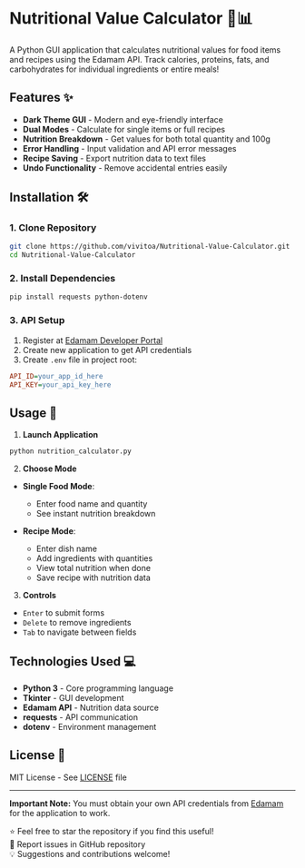 
# Nutritional Value Calculator 🥗📊

A Python GUI application that calculates nutritional values for food items and
recipes using the Edamam API. Track calories, proteins, fats, and carbohydrates
for individual ingredients or entire meals!


## Features ✨
- **Dark Theme GUI** - Modern and eye-friendly interface
- **Dual Modes** - Calculate for single items or full recipes
- **Nutrition Breakdown** - Get values for both total quantity and 100g
- **Error Handling** - Input validation and API error messages
- **Recipe Saving** - Export nutrition data to text files
- **Undo Functionality** - Remove accidental entries easily

## Installation 🛠️

### 1. Clone Repository
```bash
git clone https://github.com/vivitoa/Nutritional-Value-Calculator.git
cd Nutritional-Value-Calculator
```

### 2. Install Dependencies
```bash
pip install requests python-dotenv
```

### 3. API Setup
1. Register at [Edamam Developer Portal](https://developer.edamam.com/)
2. Create new application to get API credentials
3. Create `.env` file in project root:
```ini
API_ID=your_app_id_here
API_KEY=your_api_key_here
```

## Usage 🚀
1. **Launch Application**
```bash
python nutrition_calculator.py
```

2. **Choose Mode**
- **Single Food Mode**:
  - Enter food name and quantity
  - See instant nutrition breakdown

- **Recipe Mode**:
  - Enter dish name
  - Add ingredients with quantities
  - View total nutrition when done
  - Save recipe with nutrition data

3. **Controls**
- `Enter` to submit forms
- `Delete` to remove ingredients
- `Tab` to navigate between fields

## Technologies Used 💻
- **Python 3** - Core programming language
- **Tkinter** - GUI development
- **Edamam API** - Nutrition data source
- **requests** - API communication
- **dotenv** - Environment management

## License 📄
MIT License - See [LICENSE](LICENSE) file

---

**Important Note:** You must obtain your own API credentials from [Edamam](https://developer.edamam.com/) for the application to work.

⭐ Feel free to star the repository if you find this useful!  
🐛 Report issues in GitHub repository  
💡 Suggestions and contributions welcome!
```

